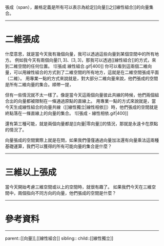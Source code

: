 張成（span），嚴格定義是所有可以表示為給定[[向量]]之[[線性組合]]的向量集合。
- - -
# 二維張成
什麼意思，就是當今天我有幾個向量，我可以透過這些向量到某個空間中的所有地方。
例如我今天有兩個向量$[1,3]、[3,3]$，那我可以透過[[線性組合]]的方式，來到二維空間的任何位置。
![[張成 線性組合.gif|400]]
你可以看到這兩個二維向量，可以用線性組合的方式到了二維空間的所有地方，這就是在二維空間張成平面（二維）。
用專業一點的方式來說就是，對大部分二維向量來說，他們張成的空間是所有二維向量的集合。順帶一提，


但有一些情況就不太一樣了。像是當今天這兩個向量彼此共線的時候，他們兩個組合出的向量都被限制在一條通過原點的直線上。
用專業一點的方式來說就是，當今天生成線性組合的向量共線（[[線性獨立|線性相依]]）時，他們張成的空間就是終點落在一條直線上的向量的集合。
![[張成 - 線性相依.gif|400]]

還有第三種可能，就是兩個向量都是[[向量|零向量]]的情況，那就是永遠卡在原點的情況了。

向量張成的空間實際上就是在問，如果我們僅僅通過向量加法還有向量乘法這兩種基礎運算，我們可以獲得的所有可能向量的集合是什麼？
- - -
# 三維以上張成
當今天開始考慮三維空間或以上的空間時，就很有趣了。
如果我們今天在三維空間中，兩個指向不同方向的向量，他們張成的空間是什麼？

- - -
# 參考資料

- - -
parent::[[向量]],[[線性組合]]
sibling::
child::[[線性獨立]]